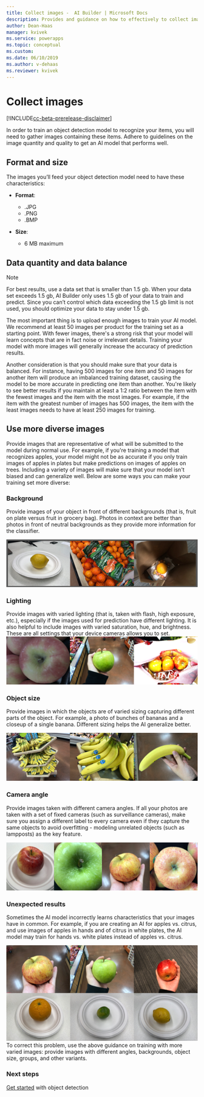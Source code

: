 ```yaml
---
title: Collect images -  AI Builder | Microsoft Docs
description: Provides and guidance on how to effectively to collect images to to build an object detection model AI Builder.
author: Dean-Haas
manager: kvivek
ms.service: powerapps
ms.topic: conceptual
ms.custom: 
ms.date: 06/10/2019
ms.author: v-dehaas
ms.reviewer: kvivek
---
```


# Collect images

[!INCLUDE[cc-beta-prerelease-disclaimer](./includes/cc-beta-prerelease-disclaimer.md)]

In order to train an object detection model to recognize your items, you will need to gather images containing these items. Adhere to guidelines on the image quantity and quality to get an AI model that performs well.

## Format and size

The images you’ll feed your object detection model need to have these characteristics:

- **Format**:

  - .JPG
  - .PNG
  - .BMP
- **Size**:
  - 6 MB maximum

## Data quantity and data balance

> [!NOTE]
> For best results, use a data set that is smaller than 1.5 gb. When your data set exceeds 1.5 gb, AI Builder only uses 1.5 gb of your data to train and predict. Since you can’t control which data exceeding the 1.5 gb limit is not used, you should optimize your data to stay under 1.5 gb.

The most important thing is to upload enough images to train your AI model. We recommend at least 50 images per product for the training set as a starting point. With fewer images, there's a strong risk that your model will learn concepts that are in fact noise or irrelevant details. Training your model with more images will generally increase the accuracy of prediction results.

Another consideration is that you should make sure that your data is balanced. For instance, having 500 images for one item and 50 images for another item will produce an imbalanced training dataset, causing the model to be more accurate in predicting one item than another. You're likely to see better results if you maintain at least a 1:2 ratio between the item with the fewest images and the item with the most images. For example, if the item with the greatest number of images has 500 images, the item with the least images needs to have at least 250 images for training.

## Use more diverse images

Provide images that are representative of what will be submitted to the model during normal use. For example, if you're training a model that recognizes apples, your model might not be as accurate if you only train images of apples in plates but make predictions on images of apples on trees. Including a variety of images will make sure that your model isn't biased and can generalize well. Below are some ways you can make your training set more diverse:

### Background 

Provide images of your object in front of different backgrounds (that is, fruit on plate versus fruit in grocery bag). Photos in context are better than photos in front of neutral backgrounds as they provide more information for the classifier.

![Image backgrounds](media/image-background.png "Image backgrounds")

### Lighting

Provide images with varied lighting (that is, taken with flash, high exposure, etc.), especially if the images used for prediction have different lighting. It is also helpful to include images with varied saturation, hue, and brightness. These are all settings that your device cameras allows you to set.
![Image lighting](media/image-lighting.png "Image lighting")

### Object size

Provide images in which the objects are of varied sizing capturing different parts of the object. For example, a photo of bunches of bananas and a closeup of a single banana. Different sizing helps the AI generalize better.

![Object sizes](media/image-object-size.png "Object sizes")

### Camera angle

Provide images taken with different camera angles. If all your photos are taken with a set of fixed cameras (such as surveillance cameras), make sure you assign a different label to every camera even if they capture the same objects to avoid overfitting - modeling unrelated objects (such as lampposts) as the key feature.

![Camera angles](media/image-camera-angle.png "Camera angles")

### Unexpected results

Sometimes the AI model incorrectly learns characteristics that your images have in common. For example, if you are creating an AI for apples vs. citrus, and use images of apples in hands and of citrus in white plates, the AI model may train for hands vs. white plates instead of apples vs. citrus.

![Unexpected results](media/image-unexpected-results.png "Unexpected results")
To correct this problem, use the above guidance on training with more varied images: provide images with different angles, backgrounds, object size, groups, and other variants.

### Next steps

[Get started](get-started-with-object-detection.md) with object detection

